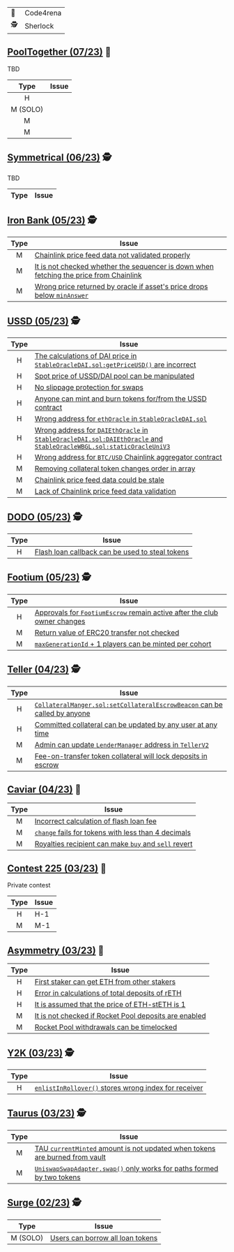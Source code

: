 |||
|-|-|
|🐺|Code4rena|
|🕵|Sherlock|

## [PoolTogether (07/23)](https://code4rena.com/contests/2023-07-pooltogether) 🐺

TBD

|Type|Issue|
|:--:|--|
|H||
|M (SOLO)||
|M||
|M||

## [Symmetrical (06/23)](https://audits.sherlock.xyz/contests/85) 🕵

TBD

|Type|Issue|
|:--:|--|

## [Iron Bank (05/23)](https://audits.sherlock.xyz/contests/84) 🕵

|Type|Issue|
|:--:|--|
|M|[Chainlink price feed data not validated properly](https://github.com/sherlock-audit/2023-05-ironbank-judging/issues/261)|
|M|[It is not checked whether the sequencer is down when fetching the price from Chainlink](https://github.com/sherlock-audit/2023-05-ironbank-judging/issues/262)|
|M|[Wrong price returned by oracle if asset's price drops below `minAnswer`](https://github.com/sherlock-audit/2023-05-ironbank-judging/issues/265)|

## [USSD (05/23)](https://app.sherlock.xyz/audits/contests/82) 🕵

|Type|Issue|
|:--:|--|
|H|[The calculations of DAI price in `StableOracleDAI.sol:getPriceUSD()` are incorrect](https://github.com/sherlock-audit/2023-05-USSD-judging/issues/66)|
|H|[Spot price of USSD/DAI pool can be manipulated](https://github.com/sherlock-audit/2023-05-USSD-judging/issues/175)|
|H|[No slippage protection for swaps](https://github.com/sherlock-audit/2023-05-USSD-judging/issues/73)|
|H|[Anyone can mint and burn tokens for/from the USSD contract](https://github.com/sherlock-audit/2023-05-USSD-judging/issues/68)|
|H|[Wrong address for `ethOracle` in `StableOracleDAI.sol`](https://github.com/sherlock-audit/2023-05-USSD-judging/issues/64)|
|H|[Wrong address for `DAIEthOracle` in `StableOracleDAI.sol:DAIEthOracle` and `StableOracleWBGL.sol:staticOracleUniV3`](https://github.com/sherlock-audit/2023-05-USSD-judging/issues/65)|
|H|[Wrong address for `BTC/USD` Chainlink aggregator contract](https://github.com/sherlock-audit/2023-05-USSD-judging/issues/63)|
|M|[Removing collateral token changes order in array](https://github.com/sherlock-audit/2023-05-USSD-judging/issues/72)|
|M|[Chainlink price feed data could be stale](https://github.com/sherlock-audit/2023-05-USSD-judging/issues/62)|
|M|[Lack of Chainlink price feed data validation](https://github.com/sherlock-audit/2023-05-USSD-judging/issues/71)|

## [DODO (05/23)](https://app.sherlock.xyz/audits/contests/78) 🕵

|Type|Issue|
|:--:|--|
|H|[Flash loan callback can be used to steal tokens](https://github.com/sherlock-audit/2023-05-dodo-judging/issues/76)|

## [Footium (05/23)](https://app.sherlock.xyz/audits/contests/71) 🕵

|Type|Issue|
|:--:|--|
|H|[Approvals for `FootiumEscrow` remain active after the club owner changes](https://github.com/sherlock-audit/2023-04-footium-judging/issues/211)|
|M|[Return value of ERC20 transfer not checked](https://github.com/sherlock-audit/2023-04-footium-judging/issues/212)|
|M|[`maxGenerationId` + 1 players can be minted per cohort](https://github.com/sherlock-audit/2023-04-footium-judging/issues/219)|

## [Teller (04/23)](https://app.sherlock.xyz/audits/contests/62) 🕵

|Type|Issue|
|:--:|--|
|H|[`CollateralManger.sol:setCollateralEscrowBeacon` can be called by anyone](https://github.com/sherlock-audit/2023-03-teller-judging/issues/236)|
|H|[Committed collateral can be updated by any user at any time](https://github.com/sherlock-audit/2023-03-teller-judging/issues/233)|
|M|[Admin can update `LenderManager` address in `TellerV2`](https://github.com/sherlock-audit/2023-03-teller-judging/issues/240)|
|M|[Fee-on-transfer token collateral will lock deposits in escrow](https://github.com/sherlock-audit/2023-03-teller-judging/issues/235)|

## [Caviar (04/23)](https://code4rena.com/contests/2023-04-caviar-private-pools) 🐺

|Type|Issue|
|:--:|--|
|M|[Incorrect calculation of flash loan fee](https://github.com/code-423n4/2023-04-caviar-findings/issues/477)|
|M|[`change` fails for tokens with less than 4 decimals](https://github.com/code-423n4/2023-04-caviar-findings/issues/473)|
|M|[Royalties recipient can make `buy` and `sell` revert](https://github.com/code-423n4/2023-04-caviar-findings/issues/470)|

## [Contest 225 (03/23)](https://code4rena.com/contests/2023-03-contest-225-contest) 🐺

Private contest

|Type|Issue|
|:--:|--|
|H|H-1|
|M|M-1|

## [Asymmetry (03/23)](https://code4rena.com/contests/2023-03-asymmetry-contest) 🐺

|Type|Issue|
|:--:|--|
|H|[First staker can get ETH from other stakers](https://github.com/code-423n4/2023-03-asymmetry-findings/issues/523)|
|H|[Error in calculations of total deposits of rETH](https://github.com/code-423n4/2023-03-asymmetry-findings/issues/909)|
|H|[It is assumed that the price of ETH-stETH is 1](https://github.com/code-423n4/2023-03-asymmetry-findings/issues/519)|
|M|[It is not checked if Rocket Pool deposits are enabled](https://github.com/code-423n4/2023-03-asymmetry-findings/issues/520)|
|M|[Rocket Pool withdrawals can be timelocked](https://github.com/code-423n4/2023-03-asymmetry-findings/issues/522)|

## [Y2K (03/23)](https://app.sherlock.xyz/audits/contests/57) 🕵

|Type|Issue|
|:--:|--|
|H|[`enlistInRollover()` stores wrong index for receiver](https://github.com/sherlock-audit/2023-03-Y2K-judging/issues/104)|

## [Taurus (03/23)](https://app.sherlock.xyz/audits/contests/45) 🕵

|Type|Issue|
|:--:|--|
|M|[TAU `currentMinted` amount is not updated when tokens are burned from vault](https://github.com/sherlock-audit/2023-03-taurus-judging/issues/142)|
|M|[`UniswapSwapAdapter.swap()` only works for paths formed by two tokens](https://github.com/sherlock-audit/2023-03-taurus-judging/issues/141)|

## [Surge (02/23)](https://app.sherlock.xyz/audits/contests/51) 🕵

|Type|Issue|
|:--:|--|
|M (SOLO)|[Users can borrow all loan tokens](https://github.com/sherlock-audit/2023-02-surge-judging/issues/106)|
